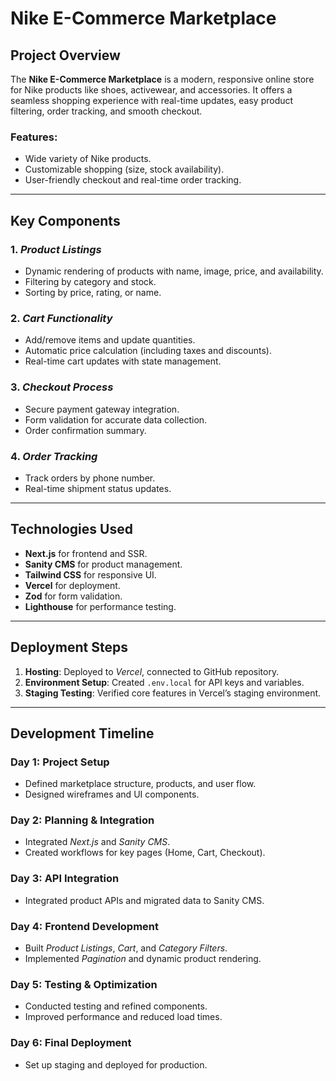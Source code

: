 # Nike E-Commerce Marketplace

## Project Overview

The **Nike E-Commerce Marketplace** is a modern, responsive online store for Nike products like shoes, activewear, and accessories. It offers a seamless shopping experience with real-time updates, easy product filtering, order tracking, and smooth checkout.

### Features:
- Wide variety of Nike products.
- Customizable shopping (size, stock availability).
- User-friendly checkout and real-time order tracking.

---

## Key Components

### 1. *Product Listings*
- Dynamic rendering of products with name, image, price, and availability.
- Filtering by category and stock.
- Sorting by price, rating, or name.

### 2. *Cart Functionality*
- Add/remove items and update quantities.
- Automatic price calculation (including taxes and discounts).
- Real-time cart updates with state management.

### 3. *Checkout Process*
- Secure payment gateway integration.
- Form validation for accurate data collection.
- Order confirmation summary.

### 4. *Order Tracking*
- Track orders by phone number.
- Real-time shipment status updates.

---

## Technologies Used
- **Next.js** for frontend and SSR.
- **Sanity CMS** for product management.
- **Tailwind CSS** for responsive UI.
- **Vercel** for deployment.
- **Zod** for form validation.
- **Lighthouse** for performance testing.

---

## Deployment Steps

1. **Hosting**: Deployed to *Vercel*, connected to GitHub repository.
2. **Environment Setup**: Created `.env.local` for API keys and variables.
3. **Staging Testing**: Verified core features in Vercel’s staging environment.

---

## Development Timeline

### Day 1: Project Setup
- Defined marketplace structure, products, and user flow.
- Designed wireframes and UI components.

### Day 2: Planning & Integration
- Integrated *Next.js* and *Sanity CMS*.
- Created workflows for key pages (Home, Cart, Checkout).

### Day 3: API Integration
- Integrated product APIs and migrated data to Sanity CMS.

### Day 4: Frontend Development
- Built *Product Listings*, *Cart*, and *Category Filters*.
- Implemented *Pagination* and dynamic product rendering.

### Day 5: Testing & Optimization
- Conducted testing and refined components.
- Improved performance and reduced load times.

### Day 6: Final Deployment
- Set up staging and deployed for production.



